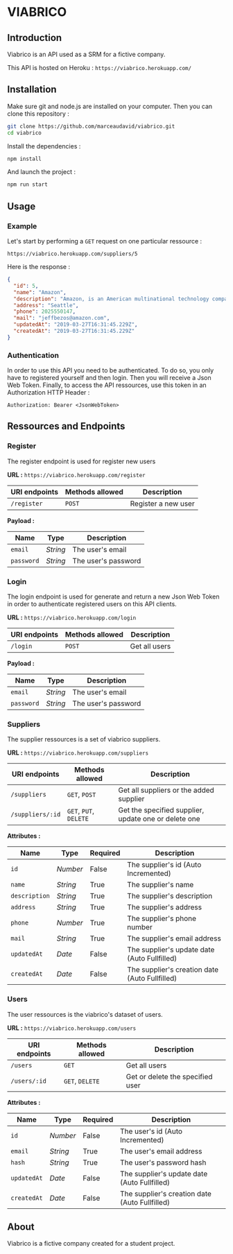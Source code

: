 # VIABRICO

## Introduction

Viabrico is an API used as a SRM for a fictive company.

This API is hosted on Heroku : `https://viabrico.herokuapp.com/`

## Installation

Make sure git and node.js are installed on your computer. Then you can clone this repository :

```bash
git clone https://github.com/marceaudavid/viabrico.git
cd viabrico
```

Install the dependencies :

```bash
npm install
```

And launch the project :

```bash
npm run start
```

## Usage

### Example

Let's start by performing a `GET` request on one particular ressource :

`https://viabrico.herokuapp.com/suppliers/5`

Here is the response :

```json
{
  "id": 5,
  "name": "Amazon",
  "description": "Amazon, is an American multinational technology company based in Seattle, Washington that focuses in e-commerce, cloud computing, and artificial intelligence.",
  "address": "Seattle",
  "phone": 2025550147,
  "mail": "jeffbezos@amazon.com",
  "updatedAt": "2019-03-27T16:31:45.229Z",
  "createdAt": "2019-03-27T16:31:45.229Z"
}
```

### Authentication

In order to use this API you need to be authenticated. To do so, you only have to registered yourself and then login. Then you will receive a Json Web Token. Finally, to access the API ressources, use this token in an Authorization HTTP Header :

```http
Authorization: Bearer <JsonWebToken>
```

## Ressources and Endpoints

### Register

The register endpoint is used for register new users

**URL :** `https://viabrico.herokuapp.com/register`

| URI endpoints | Methods allowed | Description         |
| ------------- | --------------- | ------------------- |
| `/register`   | `POST`          | Register a new user |

**Payload :**

| Name       | Type     | Description         |
| ---------- | -------- | ------------------- |
| `email`    | _String_ | The user's email    |
| `password` | _String_ | The user's password |

### Login

The login endpoint is used for generate and return a new Json Web Token in order to authenticate registered users on this API clients.

**URL :** `https://viabrico.herokuapp.com/login`

| URI endpoints | Methods allowed | Description   |
| ------------- | --------------- | ------------- |
| `/login`      | `POST`          | Get all users |

**Payload :**

| Name       | Type     | Description         |
| ---------- | -------- | ------------------- |
| `email`    | _String_ | The user's email    |
| `password` | _String_ | The user's password |

### Suppliers

The supplier ressources is a set of viabrico suppliers.

**URL :** `https://viabrico.herokuapp.com/suppliers`

| URI endpoints    | Methods allowed        | Description                                          |
| ---------------- | ---------------------- | ---------------------------------------------------- |
| `/suppliers`     | `GET`, `POST`          | Get all suppliers or the added supplier              |
| `/suppliers/:id` | `GET`, `PUT`, `DELETE` | Get the specified supplier, update one or delete one |

**Attributes :**

| Name          | Type     | Required | Description                                    |
| ------------- | -------- | -------- | ---------------------------------------------- |
| `id`          | _Number_ | False    | The supplier's id (Auto Incremented)           |
| `name`        | _String_ | True     | The supplier's name                            |
| `description` | _String_ | True     | The supplier's description                     |
| `address`     | _String_ | True     | The supplier's address                         |
| `phone`       | _Number_ | True     | The supplier's phone number                    |
| `mail`        | _String_ | True     | The supplier's email address                   |
| `updatedAt`   | _Date_   | False    | The supplier's update date (Auto Fullfilled)   |
| `createdAt`   | _Date_   | False    | The supplier's creation date (Auto Fullfilled) |

### Users

The user ressources is the viabrico's dataset of users.

**URL :** `https://viabrico.herokuapp.com/users`

| URI endpoints | Methods allowed | Description                      |
| ------------- | --------------- | -------------------------------- |
| `/users`      | `GET`           | Get all users                    |
| `/users/:id`  | `GET`, `DELETE` | Get or delete the specified user |

**Attributes :**

| Name        | Type     | Required | Description                                    |
| ----------- | -------- | -------- | ---------------------------------------------- |
| `id`        | _Number_ | False    | The user's id (Auto Incremented)               |
| `email`     | _String_ | True     | The user's email address                       |
| `hash`      | _String_ | True     | The user's password hash                       |
| `updatedAt` | _Date_   | False    | The supplier's update date (Auto Fullfilled)   |
| `createdAt` | _Date_   | False    | The supplier's creation date (Auto Fullfilled) |

## About

Viabrico is a fictive company created for a student project.
